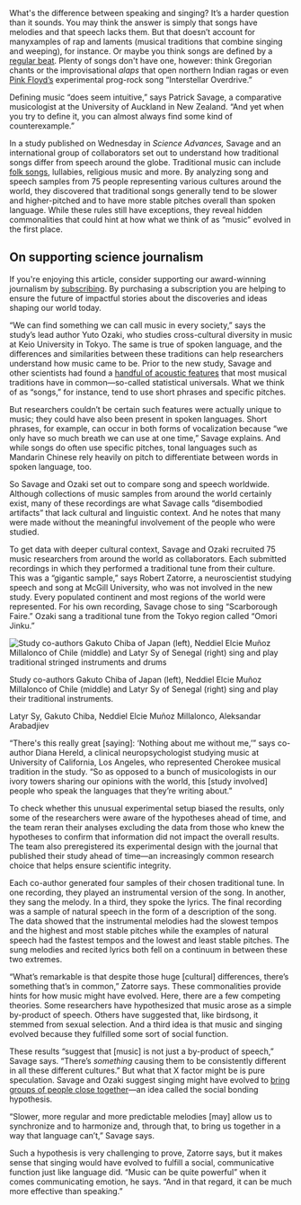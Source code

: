 What's the difference between speaking and singing? It’s a harder question than it sounds. You may think the answer is simply that songs have melodies and that speech lacks them. But that doesn’t account for manyxamples of rap and laments (musical traditions that combine singing and weeping), for instance. Or maybe you think songs are defined by a [regular beat](https://www.scientificamerican.com/article/why-some-songs-makes-everyone-want-to-dance/). Plenty of songs don't have one, however: think Gregorian chants or the improvisational *alaps* that open northern Indian ragas or even [Pink Floyd’s](https://www.scientificamerican.com/article/neuroscientists-re-create-pink-floyd-song-from-listeners-brain-activity/) experimental prog-rock song “Interstellar Overdrive.”

Defining music “does seem intuitive,” says Patrick Savage, a comparative musicologist at the University of Auckland in New Zealand. “And yet when you try to define it, you can almost always find some kind of counterexample.”

In a study published on Wednesday in *Science Advances,* Savage and an international group of collaborators set out to understand how traditional songs differ from speech around the globe. Traditional music can include [folk songs](https://www.scientificamerican.com/podcast/episode/researchers-analyzed-folk-music-like-it-was-mutating-dna-they-found-amazing-parallels-between-life-and-art/), lullabies, religious music and more. By analyzing song and speech samples from 75 people representing various cultures around the world, they discovered that traditional songs generally tend to be slower and higher-pitched and to have more stable pitches overall than spoken language. While these rules still have exceptions, they reveal hidden commonalities that could hint at how what we think of as “music” evolved in the first place.

## On supporting science journalism
If you're enjoying this article, consider supporting our award-winning journalism by [subscribing](/getsciam/). By purchasing a subscription you are helping to ensure the future of impactful stories about the discoveries and ideas shaping our world today.

“We can find something we can call music in every society,” says the study’s lead author Yuto Ozaki, who studies cross-cultural diversity in music at Keio University in Tokyo. The same is true of spoken language, and the differences and similarities between these traditions can help researchers understand how music came to be. Prior to the new study, Savage and other scientists had found a [handful of acoustic features](https://www.pnas.org/doi/10.1073/pnas.1414495112) that most musical traditions have in common—so-called statistical universals. What we think of as “songs,” for instance, tend to use short phrases and specific pitches.

But researchers couldn’t be certain such features were actually unique to music; they could have also been present in spoken languages. Short phrases, for example, can occur in both forms of vocalization because “we only have so much breath we can use at one time,” Savage explains. And while songs do often use specific pitches, tonal languages such as Mandarin Chinese rely heavily on pitch to differentiate between words in spoken language, too.

So Savage and Ozaki set out to compare song and speech worldwide. Although collections of music samples from around the world certainly exist, many of these recordings are what Savage calls “disembodied artifacts” that lack cultural and linguistic context. And he notes that many were made without the meaningful involvement of the people who were studied.

To get data with deeper cultural context, Savage and Ozaki recruited 75 music researchers from around the world as collaborators. Each submitted recordings in which they performed a traditional tune from their culture. This was a “gigantic sample,” says Robert Zatorre, a neuroscientist studying speech and song at McGill University, who was not involved in the new study. Every populated continent and most regions of the world were represented. For his own recording, Savage chose to sing “Scarborough Faire.” Ozaki sang a traditional tune from the Tokyo region called “Omori Jinku.”

![Study co-authors Gakuto Chiba of Japan (left), Neddiel Elcie Muñoz Millalonco of Chile (middle) and Latyr Sy of Senegal (right) sing and play traditional stringed instruments and drums](https://static.scientificamerican.com/dam/m/73f413c3abe000a5/original/FOLK-MUSIC-COMP-WEB.jpg?w=900)
Study co-authors Gakuto Chiba of Japan (left), Neddiel Elcie Muñoz Millalonco of Chile (middle) and Latyr Sy of Senegal (right) sing and play their traditional instruments.

Latyr Sy, Gakuto Chiba, Neddiel Elcie Muñoz Millalonco, Aleksandar Arabadjiev

“There's this really great [saying]: ‘Nothing about me without me,’” says co-author Diana Hereld, a clinical neuropsychologist studying music at University of California, Los Angeles, who represented Cherokee musical tradition in the study. “So as opposed to a bunch of musicologists in our ivory towers sharing our opinions with the world, this [study involved] people who speak the languages that they’re writing about.”

To check whether this unusual experimental setup biased the results, only some of the researchers were aware of the hypotheses ahead of time, and the team reran their analyses excluding the data from those who knew the hypotheses to confirm that information did not impact the overall results. The team also preregistered its experimental design with the journal that published their study ahead of time—an increasingly common research choice that helps ensure scientific integrity.

Each co-author generated four samples of their chosen traditional tune. In one recording, they played an instrumental version of the song. In another, they sang the melody. In a third, they spoke the lyrics. The final recording was a sample of natural speech in the form of a description of the song. The data showed that the instrumental melodies had the slowest tempos and the highest and most stable pitches while the examples of natural speech had the fastest tempos and the lowest and least stable pitches. The sung melodies and recited lyrics both fell on a continuum in between these two extremes.

“What’s remarkable is that despite those huge [cultural] differences, there’s something that’s in common,” Zatorre says. These commonalities provide hints for how music might have evolved. Here, there are a few competing theories. Some researchers have hypothesized that music arose as a simple by-product of speech. Others have suggested that, like birdsong, it stemmed from sexual selection. And a third idea is that music and singing evolved because they fulfilled some sort of social function.

These results “suggest that [music] is not just a by-product of speech,” Savage says. “There’s *something* causing them to be consistently different in all these different cultures.” But what that X factor might be is pure speculation. Savage and Ozaki suggest singing might have evolved to [bring groups of people close together](https://www.scientificamerican.com/article/music-synchronizes-the-brains-of-performers-and-their-audience/)—an idea called the social bonding hypothesis.

“Slower, more regular and more predictable melodies [may] allow us to synchronize and to harmonize and, through that, to bring us together in a way that language can’t,” Savage says.

Such a hypothesis is very challenging to prove, Zatorre says, but it makes sense that singing would have evolved to fulfill a social, communicative function just like language did. “Music can be quite powerful” when it comes communicating emotion, he says. “And in that regard, it can be much more effective than speaking.”
